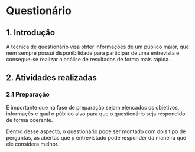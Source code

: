 # Questionário

## 1. Introdução

A técnica de questionário visa obter informações de um público maior, que nem sempre possui disponibilidade para participar de uma entrevista e consegue-se realizar a análise de resultados de forma mais rápida.
 
## 2. Atividades realizadas
### 2.1 Preparação
É importante que na fase de preparação sejam elencados os objetivos, informaçẽs e qual o público alvo para que o questionário seja respondido de forma coerente.

Dentro desse aspecto, o questionário pode ser montado com dois tipo de perguntas, as abertas que o entrevistado pode responder da maneira que ele considera melhor.